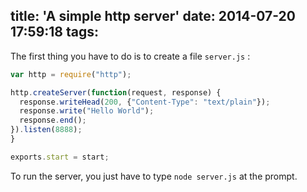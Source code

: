 title: 'A simple http server'
date: 2014-07-20 17:59:18
tags:
---

The first thing you have to do is to create a file `server.js` :

``` js A simple http server
var http = require("http");

http.createServer(function(request, response) {
  response.writeHead(200, {"Content-Type": "text/plain"});
  response.write("Hello World");
  response.end();
}).listen(8888);
}

exports.start = start;
```

To run the server, you just have to type `node server.js` at the prompt.  